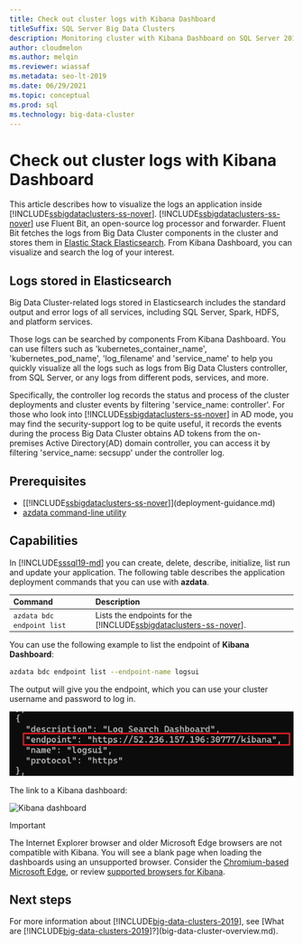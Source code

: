 ```yaml
---
title: Check out cluster logs with Kibana Dashboard
titleSuffix: SQL Server Big Data Clusters
description: Monitoring cluster with Kibana Dashboard on SQL Server 2019 big data cluster.
author: cloudmelon
ms.author: melqin
ms.reviewer: wiassaf
ms.metadata: seo-lt-2019
ms.date: 06/29/2021
ms.topic: conceptual
ms.prod: sql
ms.technology: big-data-cluster
---
```


# Check out cluster logs with Kibana Dashboard

This article describes how to visualize the logs an application inside [!INCLUDE[ssbigdataclusters-ss-nover](../includes/ssbigdataclusters-ss-nover.md)]. [!INCLUDE[ssbigdataclusters-ss-nover](../includes/ssbigdataclusters-ss-nover.md)] use Fluent Bit, an open-source log processor and forwarder. Fluent Bit fetches the logs from Big Data Cluster components in the cluster and stores them in [Elastic Stack Elasticsearch](https://azure.microsoft.com/overview/linux-on-azure/elastic/). From Kibana Dashboard, you can visualize and search the log of your interest.

## Logs stored in Elasticsearch

Big Data Cluster-related logs stored in Elasticsearch includes the standard output and error logs of all services, including SQL Server, Spark, HDFS, and platform services. 

Those logs can be searched by components From Kibana Dashboard. You can use filters such as 'kubernetes_container_name', 'kubernetes_pod_name', 'log_filename' and 'service_name' to help you quickly visualize all the logs such as logs from Big Data Clusters controller, from SQL Server, or any logs from different pods, services, and more. 

Specifically, the controller log records the status and process of the cluster deployments and cluster events by filtering 'service_name: controller'. For those who look into [!INCLUDE[ssbigdataclusters-ss-nover](../includes/ssbigdataclusters-ss-nover.md)] in AD mode, you may find the security-support log to be quite useful,  it records the events during the process Big Data Cluster obtains AD tokens from the on-premises Active Directory(AD) domain controller, you can access it by filtering 'service_name: secsupp' under the controller log.


## Prerequisites

- [[!INCLUDE[ssbigdataclusters-ss-nover](../includes/ssbigdataclusters-ss-nover.md)]](deployment-guidance.md)
- [azdata command-line utility](../azdata/install/deploy-install-azdata.md)

## Capabilities

In [!INCLUDE[sssql19-md](../includes/sssql19-md.md)] you can create, delete, describe, initialize, list run and update your application. The following table describes the application deployment commands that you can use with **azdata**.

|Command |Description |
|:---|:---|
|`azdata bdc endpoint list` | Lists the endpoints for the [!INCLUDE[ssbigdataclusters-ss-nover](../includes/ssbigdataclusters-ss-nover.md)]. |


You can use the following example to list the endpoint of **Kibana Dashboard**:

```bash
azdata bdc endpoint list --endpoint-name logsui 
```

The output will give you the endpoint, which you can use your cluster username and password to log in. 

![Kibana Dashboard](media/big-data-cluster-monitor-cluster/kibana-dashboard-endpoint.png)


The link to a Kibana dashboard:

![Kibana dashboard](./media/view-cluster-status/kibana-dashboard.png)

> [!IMPORTANT]
> The Internet Explorer browser and older Microsoft Edge browsers are not compatible with Kibana. You will see a blank page when loading the dashboards using an unsupported browser. Consider the [Chromium-based Microsoft Edge](https://microsoftedgewelcome.microsoft.com/), or review [supported browsers for Kibana](https://www.elastic.co/support/matrix#matrix_browsers).

## Next steps

For more information about [!INCLUDE[big-data-clusters-2019](../includes/ssbigdataclusters-ss-nover.md)], see [What are [!INCLUDE[big-data-clusters-2019](../includes/ssbigdataclusters-ver15.md)]?](big-data-cluster-overview.md).
